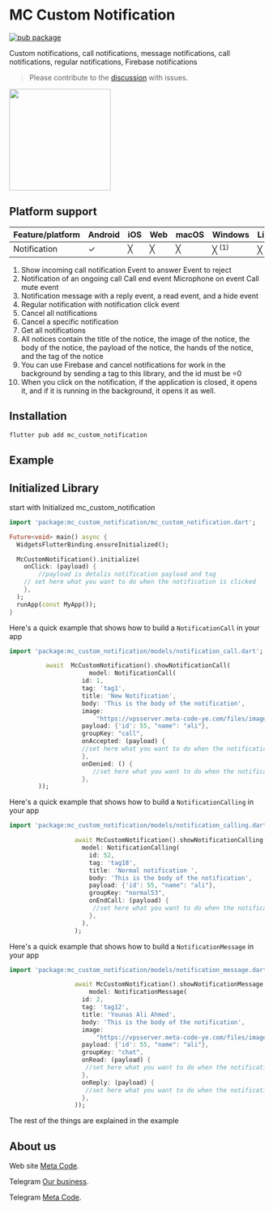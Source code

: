 # MC Custom Notification

[![pub package](0.0.1)](https://pub.dev/packages/mc_custom_notification)


Custom notifications, call notifications, message notifications, call notifications, regular notifications, Firebase notifications

> Please contribute to the [discussion](https://github.com/metacodey/mc-custom-notification/issues) with issues.

[<img src="https://meta-code-ye.com/mcwebsit/web/images/logo.png" width="200" />](https://flutter.dev/docs/development/packages-and-plugins/favorites)

## Platform support

| Feature/platform   | Android | iOS | Web              | macOS            | Windows          | Linux            |
| ------------------ | ------- | --- | ---------------- | ---------------- | ---------------- | ---------------- |
| Notification       | ✓       | ╳   | ╳                | ╳                | ╳ <sup>(1)</sup> | ╳ <sup>(1)</sup> |


1. Show incoming call notification Event to answer Event to reject
2. Notification of an ongoing call Call end event Microphone on event Call mute event
3. Notification message with a reply event, a read event, and a hide event
4. Regular notification with notification click event
5. Cancel all notifications
6. Cancel a specific notification
7. Get all notifications
8. All notices contain the title of the notice, the image of the notice, the body of the notice, the payload of the notice, the hands of the notice, and the tag of the notice
9. You can use Firebase and cancel notifications for work in the background by sending a tag to this library, and the id must be =0
10. When you click on the notification, if the application is closed, it opens it, and if it is running in the background, it opens it as well.


## Installation

```sh
flutter pub add mc_custom_notification
```

## Example


## Initialized Library
start with Initialized mc_custom_notification
```dart
import 'package:mc_custom_notification/mc_custom_notification.dart';

Future<void> main() async {
  WidgetsFlutterBinding.ensureInitialized();

  McCustomNotification().initialize(
    onClick: (payload) {
        //payload is detalis notification payload and tag
    // set here what you want to do when the notification is clicked
    },
  );
  runApp(const MyApp());
}

```

Here's a quick example that shows how to build a `NotificationCall` in your app

```dart
import 'package:mc_custom_notification/models/notification_call.dart';

          await  McCustomNotification().showNotificationCall(
                      model: NotificationCall(
                    id: 1,
                    tag: 'tag1',
                    title: 'New Notification',
                    body: 'This is the body of the notification',
                    image:
                        "https://vpsserver.meta-code-ye.com/files/image?name=IMG-20240314-WA0007.jpg",
                    payload: {'id': 55, "name": "ali"},
                    groupKey: "call",
                    onAccepted: (payload) {
                    //set here what you want to do when the notification call is accepted
                    },
                    onDenied: () {
                       //set here what you want to do when the notification call is denied
                    },
        ));
```


Here's a quick example that shows how to build a `NotificationCalling` in your app

```dart
import 'package:mc_custom_notification/models/notification_calling.dart';

                  await McCustomNotification().showNotificationCalling(
                    model: NotificationCalling(
                      id: 52,
                      tag: 'tag18',
                      title: 'Normal notification ',
                      body: 'This is the body of the notification',
                      payload: {'id': 55, "name": "ali"},
                      groupKey: "normal53",
                      onEndCall: (payload) {
                       //set here what you want to do when the notification call is ended
                      },
                    ),
                  );

```

Here's a quick example that shows how to build a `NotificationMessage` in your app

```dart
import 'package:mc_custom_notification/models/notification_message.dart';

                  await McCustomNotification().showNotificationMessage(
                      model: NotificationMessage(
                    id: 2,
                    tag: 'tag12',
                    title: 'Younas Ali Ahmed',
                    body: 'This is the body of the notification',
                    image:
                        "https://vpsserver.meta-code-ye.com/files/image?name=IMG-20240314-WA0007.jpg",
                    payload: {'id': 55, "name": "ali"},
                    groupKey: "chat",
                    onRead: (payload) {
                     //set here what you want to do when the notification message is read
                    },
                    onReply: (payload) {
                     //set here what you want to do when the notification message is rplay
                    },
                  ));

```

The rest of the things are explained in the example

## About us

Web site [Meta Code](https://meta-code-ye.com).

Telegram [Our business](https://t.me/metacodeye1).

Telegram [Meta Code](https://t.me/metacodeye).
